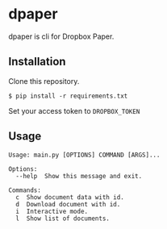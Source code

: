# dpaper

dpaper is cli for Dropbox Paper.

## Installation

Clone this repository.

`$ pip install -r requirements.txt`

Set your access token to `DROPBOX_TOKEN`

## Usage

```
Usage: main.py [OPTIONS] COMMAND [ARGS]...

Options:
  --help  Show this message and exit.

Commands:
  c  Show document data with id.
  d  Download document with id.
  i  Interactive mode.
  l  Show list of documents.
```

